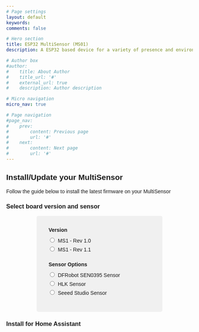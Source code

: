 ```yaml
---
# Page settings
layout: default
keywords:
comments: false

# Hero section
title: ESP32 MultiSensor (MS01)
description: A ESP32 based device for a variety of presence and environmental sensors. 

# Author box
#author:
#    title: About Author
#    title_url: '#'
#    external_url: true
#    description: Author description

# Micro navigation
micro_nav: true

# Page navigation
#page_nav:
#    prev:
#        content: Previous page
#        url: '#'
#    next:
#        content: Next page
#        url: '#'
---
```


<style>
  body {
    font-family: Arial, sans-serif;
  }

  #software-form {
    width: 300px;
    margin: 0 auto;
    padding: 20px;
    background-color: #f0f0f0;
    border-radius: 5px;
  }

  h1 {
    text-align: center;
  }

  fieldset {
    border: none;
    margin: 10px 0;
  }

  legend {
    font-weight: bold;
    margin-bottom: 5px;
  }

  label {
    display: block;
    margin-bottom: 5px;
  }

  input[type="radio"] {
    margin-right: 5px;
  }
</style>

<h2>Install/Update your MultiSensor</h2>
<p>Follow the guide below to install the latest firmware on your MultiSensor</p>

<h3>Select board version and sensor</h3>
<form id="software-form">
  <fieldset>
    <legend>Version</legend>
    <label><input type="radio" name="version" value="ms1_rev_1.0"> MS1 - Rev 1.0</label>
    <label><input type="radio" name="version" value="ms1_rev_1.1"> MS1 - Rev 1.1</label>
  </fieldset>

  <fieldset>
    <legend>Sensor Options</legend>
    <label><input type="radio" name="sensor" value="dfrobot_sen0395"> DFRobot SEN0395 Sensor</label>
    <label><input type="radio" name="sensor" value="hlk_sensor"> HLK Sensor</label>
    <label><input type="radio" name="sensor" value="seeed_studio_sensor"> Seeed Studio Sensor</label>
  </fieldset>
</form>


<h3>Install for Home Assistant</h3>
<p class="button-row" align="left">
  <esp-web-install-button></esp-web-install-button>
</p>


<script
  type="module"
  src="https://unpkg.com/esp-web-tools@9/dist/web/install-button.js?module"
></script>


<script>
  const softwareForm = document.getElementById("software-form");
  const button = document.querySelector("esp-web-install-button");
  const sensorOptions = document.getElementById("sensor-options");

  softwareForm.addEventListener("submit", function(event) {
    event.preventDefault(); // Prevent form submission

    const versionRadios = document.getElementsByName("version");
    const sensorRadios = document.getElementsByName("sensor");
    let selectedVersion, selectedSensor;

    // Find the selected version
    for (let i = 0; i < versionRadios.length; i++) {
      if (versionRadios[i].checked) {
        selectedVersion = versionRadios[i].value;
        break;
      }
    }

    // Find the selected sensor
    for (let i = 0; i < sensorRadios.length; i++) {
      if (sensorRadios[i].checked) {
        selectedSensor = sensorRadios[i].value;
        break;
      }
    }

    // Generate the software file name based on selected options
    let fileName;
    if (selectedVersion === "ms1_rev_1.0") {
      if (selectedSensor === "dfrobot_sen0395") {
        fileName = "MS1-Rev1.0-SEN0395-manifest.json";
      } else if (selectedSensor === "hlk_sensor") {
        fileName = "MS1-Rev1.0-HLK-manifest.json";
      }
    } else if (selectedVersion === "ms1_rev_1.1") {
      if (selectedSensor === "dfrobot_sen0395") {
        fileName = "MS1-Rev1.1-SEN0395-manifest.json";
      } else if (selectedSensor === "seeed_studio_sensor") {
        fileName = "MS1-Rev1.1-Seeed-manifest.json";
      } else if (selectedSensor === "hlk_sensor") {
        fileName = "MS1-Rev1.1-HLK-manifest.json";
      }
    }

    // Set the manifest attribute of the button
    if (fileName) {
      button.manifest = `./${fileName}`;
      console.log("Installing software with file name:", fileName);
    } else {
      console.log("Please select a version and sensor option.");
    }
  });

  // Add event listener to version radios to toggle Seeed Studio Sensor option
  const versionRadios = document.getElementsByName("version");
  for (let i = 0; i < versionRadios.length; i++) {
    versionRadios[i].addEventListener("change", function() {
      if (this.checked && this.value === "ms1_rev_1.0") {
        // Hide Seeed Studio Sensor option for MS1 - Rev 1.0
        sensorOptions.querySelector('input[value="seeed_studio_sensor"]').style.display = "none";
      } else {
        // Show Seeed Studio Sensor option for other versions
        sensorOptions.querySelector('input[value="seeed_studio_sensor"]').style.display = "block";
      }
    });
  }
</script>